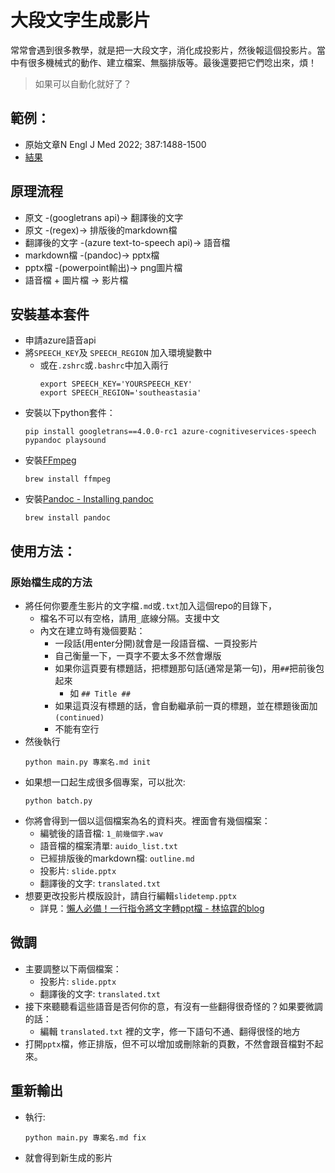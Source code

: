# 大段文字生成影片

常常會遇到很多教學，就是把一大段文字，消化成投影片，然後報這個投影片。當中有很多機械式的動作、建立檔案、無腦排版等。最後還要把它們唸出來，煩！

> 如果可以自動化就好了？

## 範例：

* 原始文章N Engl J Med 2022; 387:1488-1500
* [結果](https://youtu.be/ka2UzggGMaU)

## 原理流程

* 原文 -(googletrans api)-> 翻譯後的文字
* 原文 -(regex)-> 排版後的markdown檔
* 翻譯後的文字 -(azure text-to-speech api)-> 語音檔
* markdown檔 -(pandoc)-> pptx檔
* pptx檔 -(powerpoint輸出)-> png圖片檔
* 語音檔 + 圖片檔 -> 影片檔

## 安裝基本套件

* 申請azure語音api
* 將`SPEECH_KEY`及 `SPEECH_REGION` 加入環境變數中
	* 或在`.zshrc`或`.bashrc`中加入兩行
		```
		export SPEECH_KEY='YOURSPEECH_KEY'
		export SPEECH_REGION='southeastasia'
		```
* 安裝以下python套件：
	```shell
	pip install googletrans==4.0.0-rc1 azure-cognitiveservices-speech pypandoc playsound
	```
* 安裝[FFmpeg](https://ffmpeg.org/)
	```shell
	brew install ffmpeg
	```
* 安裝[Pandoc - Installing pandoc](https://pandoc.org/installing.html)
	```shell
	brew install pandoc
	```

## 使用方法：

### 原始檔生成的方法
* 將任何你要產生影片的文字檔`.md`或`.txt`加入這個repo的目錄下，
	* 檔名不可以有空格，請用`_`底線分隔。支援中文
	* 內文在建立時有幾個要點：
		* 一段話(用enter分開)就會是一段語音檔、一頁投影片
		* 自己衡量一下，一頁字不要太多不然會爆版
		* 如果你這頁要有標題話，把標題那句話(通常是第一句)，用`##`把前後包起來
			* 如 `## Title ##`
		* 如果這頁沒有標題的話，會自動繼承前一頁的標題，並在標題後面加`(continued)`
		* 不能有空行
* 然後執行
	```
	python main.py 專案名.md init
	```
* 如果想一口起生成很多個專案，可以批次:
	```
	python batch.py
	```
* 你將會得到一個以這個檔案為名的資料夾。裡面會有幾個檔案：
	* 編號後的語音檔: `1_前幾個字.wav`
	* 語音檔的檔案清單: `auido_list.txt`
	* 已經排版後的markdown檔: `outline.md`
	* 投影片: `slide.pptx`
	* 翻譯後的文字: `translated.txt`
* 想要更改投影片模版設計，請自行編輯`slidetemp.pptx`
	* 詳見：[懶人必備！一行指令將文字轉ppt檔 - 林協霆的blog](https://htlin.site/posts/pandoc-md-to-pptx)

## 微調

* 主要調整以下兩個檔案：
	* 投影片: `slide.pptx`
	* 翻譯後的文字: `translated.txt`
* 接下來聽聽看這些語音是否何你的意，有沒有一些翻得很奇怪的？如果要微調的話：
	* 編輯 `translated.txt` 裡的文字，修一下語句不通、翻得很怪的地方
* 打開`pptx`檔，修正排版，但不可以增加或刪除新的頁數，不然會跟音檔對不起來。

## 重新輸出

* 執行:
	```
	python main.py 專案名.md fix
	```
* 就會得到新生成的影片
